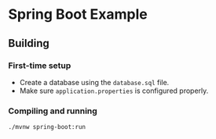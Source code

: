 # Spring Boot Example

## Building

### First-time setup

- Create a database using the `database.sql` file.
- Make sure `application.properties` is configured properly.

### Compiling and running

```bash
./mvnw spring-boot:run
```